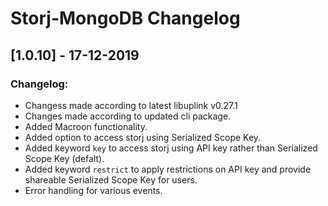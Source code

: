 # Storj-MongoDB Changelog

## [1.0.10] - 17-12-2019
### Changelog:
* Changess made according to latest libuplink v0.27.1
* Changes made according to updated cli package.
* Added Macroon functionality.
* Added option to access storj using Serialized Scope Key. 
* Added keyword `key` to access storj using API key rather than Serialized Scope Key (defalt).
* Added keyword `restrict` to apply restrictions on API key and provide shareable Serialized Scope Key for users.
* Error handling for various events.
